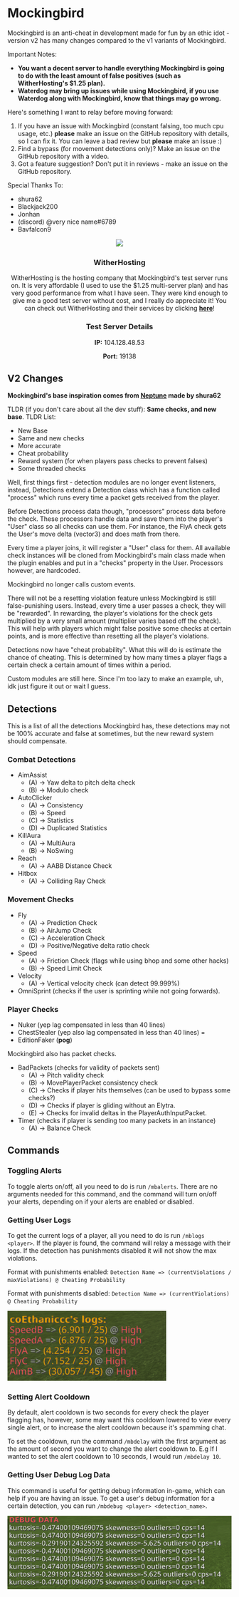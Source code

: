 # Mockingbird
Mockingbird is an anti-cheat in development made for fun by an ethic idot - version v2 has
many changes compared to the v1 variants of Mockingbird.

Important Notes:
- **You want a decent server to handle everything Mockingbird is going to do with the least amount of false positives (such as WitherHosting's $1.25 plan).**
- **Waterdog may bring up issues while using Mockingbird, if you use Waterdog along with Mockingbird, know that things may go wrong.**

Here's something I want to relay before moving forward:
1) If you have an issue with Mockingbird (constant falsing, too much cpu usage, etc.) **please** make an issue
on the GitHub repository with details, so I can fix it. You can leave a bad review but **please** make an issue :)
2) Find a bypass (for movement detections only)? Make an issue on the GitHub repository with a video.
3) Got a feature suggestion? Don't put it in reviews - make an issue on the GitHub repository.

Special Thanks To:
- shura62
- Blackjack200
- Jonhan
- (discord) @very nice name#6789
- Bavfalcon9

<div align="center">
    <img src='https://s3-eu-west-1.amazonaws.com/tpd/logos/5d7ab6dfd22faf0001b7b307/0x0.png'>
    <h3>WitherHosting</h3>
    <p>WitherHosting is the hosting company that Mockingbird's test server runs on. It is very affordable (I used to use the $1.25 multi-server plan) and
    has very good performance from what I have seen. They were kind enough to give me a good test server without cost, and I really do appreciate it!
    You can check out WitherHosting and their services by clicking <b><a href="https://billing.witherhosting.com/store/">here</a></b>!</p>
    <h3>Test Server Details</h3>
    <p><b>IP:</b> 104.128.48.53</p>
    <p><b>Port:</b> 19138</p>
</div>

## V2 Changes
**Mockingbird's base inspiration comes from [Neptune](https://github.com/shura62/Neptune/) made by shura62**

TLDR (if you don't care about all the dev stuff): **__Same checks, and new base__**.
TLDR List:
- New Base
- Same and new checks
- More accurate
- Cheat probability
- Reward system (for when players pass checks to prevent falses)
- Some threaded checks

Well, first things first - detection modules are no longer event listeners, instead, Detections
extend a Detection class which has a function called "process" which runs every time a packet gets received from the player.

Before Detections process data though, "processors" process data before the check. These processors
handle data and save them into the player's "User" class so all checks can use them. For instance, the FlyA
check gets the User's move delta (vector3) and does math from there.

Every time a player joins, it will register a "User" class for them. All available check instances will
be cloned from Mockingbird's main class made when the plugin enables and put in a "checks" property in the User. Processors however, are hardcoded.

Mockingbird no longer calls custom events.

There will not be a resetting violation feature unless Mockingbird is still false-punishing users.
Instead, every time a user passes a check, they will be "rewarded". In rewarding, the player's violations
for the check gets multiplied by a very small amount (multiplier varies based off the check). This will help with players which
might false positive some checks at certain points, and is more effective than resetting all the player's violations.

Detections now have "cheat probability". What this will do is estimate the chance of cheating.
This is determined by how many times a player flags a certain check a certain amount of times within a period.

Custom modules are still here. Since I'm too lazy to make an example, uh, idk just figure it out or wait I guess.

## Detections
This is a list of all the detections Mockingbird has, these detections may not be 100% accurate
and false at sometimes, but the new reward system should compensate.

### Combat Detections
- AimAssist
    - (A) -> Yaw delta to pitch delta check
    - (B) -> Modulo check
- AutoClicker
    - (A) -> Consistency
    - (B) -> Speed
    - (C) -> Statistics
    - (D) -> Duplicated Statistics
- KillAura
    - (A) -> MultiAura
    - (B) -> NoSwing
- Reach
    - (A) -> AABB Distance Check
- Hitbox
    - (A) -> Colliding Ray Check
### Movement Checks
- Fly
    - (A) -> Prediction Check
    - (B) -> AirJump Check
    - (C) -> Acceleration Check
    - (D) -> Positive/Negative delta ratio check
- Speed
    - (A) -> Friction Check (flags while using bhop and some other hacks)
    - (B) -> Speed Limit Check
- Velocity
    - (A) -> Vertical velocity check (can detect 99.999%)
- OmniSprint (checks if the user is sprinting while not going forwards).
### Player Checks
- Nuker (yep lag compensated in less than 40 lines)
- ChestStealer (yep also lag compensated in less than 40 lines) =
- EditionFaker (**pog**)

Mockingbird also has packet checks.
- BadPackets (checks for validity of packets sent)
    * (A) -> Pitch validity check
    * (B) -> MovePlayerPacket consistency check
    * (C) -> Checks if player hits themselves (can be used to bypass some checks?)
    * (D) -> Checks if player is gliding without an Elytra.
    * (E) -> Checks for invalid deltas in the PlayerAuthInputPacket.
- Timer (checks if player is sending too many packets in an instance)
    - (A) -> Balance Check
  
## Commands
### Toggling Alerts
To toggle alerts on/off, all you need to do is run `/mbalerts`. There are no arguments needed for this command,
and the command will turn on/off your alerts, depending on if your alerts are enabled or disabled.
### Getting User Logs
To get the current logs of a player, all you need to do is run `/mblogs <player>`. If the player is found, the command will relay a message with their logs.
If the detection has punishments disabled it will not show the max violations.

Format with punishments enabled: `Detection Name => (currentViolations / maxViolations) @ Cheating Probability`

Format with punishments disabled: `Detection Name => (currentViolations) @ Cheating Probability`

![LogsCommandExample](images/logsExample.png)
### Setting Alert Cooldown
By default, alert cooldown is two seconds for every check the player flagging has, however, some may want
this cooldown lowered to view every single alert, or to increase the alert cooldown because it's spamming chat.

To set the cooldown, run the command `/mbdelay` with the first argument as the amount of second you want to change the 
alert cooldown to. E.g If I wanted to set the alert cooldown to 10 seconds, I would run `/mbdelay 10`.
### Getting User Debug Log Data
This command is useful for getting debug information in-game, which can help if you are having an issue.
To get a user's debug information for a certain detection, you can run `/mbdebug <player> <detection_name>`.

![DebugCommandExample](images/debugExample.png)
